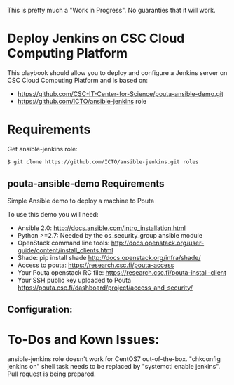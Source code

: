 This is pretty much a "Work in Progress". No guaranties that it will work.


Deploy Jenkins on CSC Cloud Computing Platform
==============================================

This playbook should allow you to deploy and configure a Jenkins server on CSC Cloud Computing Platform and is based on:

  - https://github.com/CSC-IT-Center-for-Science/pouta-ansible-demo.git
  - https://github.com/ICTO/ansible-jenkins role


# Requirements

Get ansible-jenkins role:

```bash
$ git clone https://github.com/ICTO/ansible-jenkins.git roles
```



## pouta-ansible-demo Requirements

Simple Ansible demo to deploy a machine to Pouta

To use this demo you will need:
 - Ansible 2.0:
   http://docs.ansible.com/intro_installation.html
 - Python >=2.7:
   Needed by the os_security_group ansible module
 - OpenStack command line tools:
   http://docs.openstack.org/user-guide/content/install_clients.html
 - Shade: pip install shade
   http://docs.openstack.org/infra/shade/
 - Access to pouta:
   https://research.csc.fi/pouta-access
 - Your Pouta openstack RC file:
   https://research.csc.fi/pouta-install-client
 - Your SSH public key uploaded to Pouta
   https://pouta.csc.fi/dashboard/project/access_and_security/


## Configuration:

# To-Dos and Kown Issues:

ansible-jenkins role doesn't work for CentOS7 out-of-the-box. "chkconfig jenkins on" shell task needs to be replaced by "systemctl enable jenkins". Pull request is being prepared.


